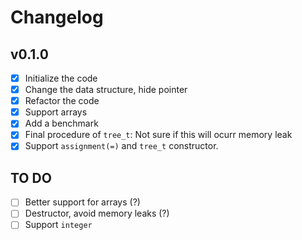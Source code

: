 # Changelog

## v0.1.0

- [x] Initialize the code
- [x] Change the data structure, hide pointer
- [x] Refactor the code
- [x] Support arrays
- [x] Add a benchmark
- [x] Final procedure of `tree_t`: Not sure if this will ocurr memory leak
- [x] Support `assignment(=)` and `tree_t` constructor.

## TO DO

- [ ] Better support for arrays (?)
- [ ] Destructor, avoid memory leaks (?)
- [ ] Support `integer`
